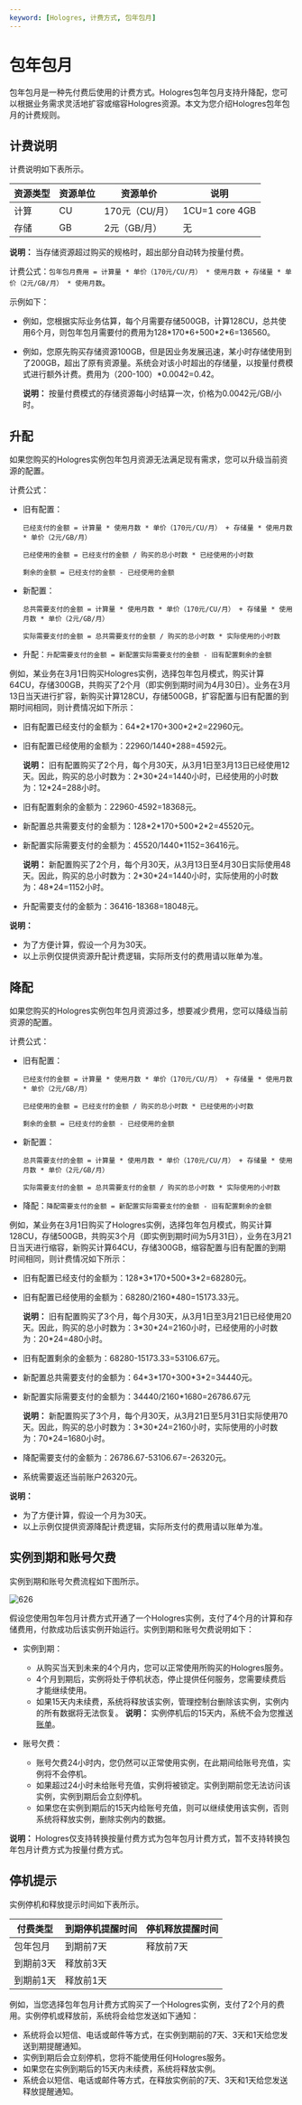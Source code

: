 ```yaml
---
keyword: [Hologres, 计费方式, 包年包月]
---
```


# 包年包月

包年包月是一种先付费后使用的计费方式。Hologres包年包月支持升降配，您可以根据业务需求灵活地扩容或缩容Hologres资源。本文为您介绍Hologres包年包月的计费规则。

## 计费说明

计费说明如下表所示。

|资源类型|资源单位|资源单价|说明|
|----|----|----|--|
|计算|CU|170元（CU/月）|1CU=1 core 4GB|
|存储|GB|2元（GB/月）|无|

**说明：** 当存储资源超过购买的规格时，超出部分自动转为按量付费。

计费公式：`包年包月费用 = 计算量 * 单价（170元/CU/月） * 使用月数 + 存储量 * 单价（2元/GB/月） * 使用月数`。

示例如下：

-   例如，您根据实际业务估算，每个月需要存储500GB，计算128CU，总共使用6个月，则包年包月需要付的费用为128\*170\*6+500\*2\*6=136560。
-   例如，您原先购买存储资源100GB，但是因业务发展迅速，某小时存储使用到了200GB，超出了原有资源量。系统会对该小时超出的存储量，以按量付费模式进行额外计费。费用为（200-100）\*0.0042=0.42。

    **说明：** 按量付费模式的存储资源每小时结算一次，价格为0.0042元/GB/小时。


## 升配

如果您购买的Hologres实例包年包月资源无法满足现有需求，您可以升级当前资源的配置。

计费公式：

-   旧有配置：

    `已经支付的金额 = 计算量 * 使用月数 * 单价（170元/CU/月） + 存储量 * 使用月数 * 单价（2元/GB/月）`

    `已经使用的金额 = 已经支付的金额 / 购买的总小时数 * 已经使用的小时数`

    `剩余的金额 = 已经支付的金额 - 已经使用的金额`

-   新配置：

    `总共需要支付的金额 = 计算量 * 使用月数 * 单价（170元/CU/月） + 存储量 * 使用月数 * 单价（2元/GB/月）`

    `实际需要支付的金额 = 总共需要支付的金额 / 购买的总小时数 * 实际使用的小时数`

-   升配：`升配需要支付的金额 = 新配置实际需要支付的金额 - 旧有配置剩余的金额`

例如，某业务在3月1日购买Hologres实例，选择包年包月模式，购买计算64CU，存储300GB，共购买了2个月（即实例到期时间为4月30日）。业务在3月13日当天进行扩容，新购买计算128CU，存储500GB，扩容配置与旧有配置的到期时间相同，则计费情况如下所示：

-   旧有配置已经支付的金额为：64\*2\*170+300\*2\*2=22960元。
-   旧有配置已经使用的金额为：22960/1440\*288=4592元。

    **说明：** 旧有配置购买了2个月，每个月30天，从3月1日至3月13日已经使用12天。因此，购买的总小时数为：2\*30\*24=1440小时，已经使用的小时数为：12\*24=288小时。

-   旧有配置剩余的金额为：22960-4592=18368元。
-   新配置总共需要支付的金额为：128\*2\*170+500\*2\*2=45520元。
-   新配置实际需要支付的金额为：45520/1440\*1152=36416元。

    **说明：** 新配置购买了2个月，每个月30天，从3月13日至4月30日实际使用48天。因此，购买的总小时数为：2\*30\*24=1440小时，实际使用的小时数为：48\*24=1152小时。

-   升配需要支付的金额为：36416-18368=18048元。

**说明：**

-   为了方便计算，假设一个月为30天。
-   以上示例仅提供资源升配计费逻辑，实际所支付的费用请以账单为准。

## 降配

如果您购买的Hologres实例包年包月资源过多，想要减少费用，您可以降级当前资源的配置。

计费公式：

-   旧有配置：

    `已经支付的金额 = 计算量 * 使用月数 * 单价（170元/CU/月） + 存储量 * 使用月数 * 单价（2元/GB/月）`

    `已经使用的金额 = 已经支付的金额 / 购买的总小时数 * 已经使用的小时数`

    `剩余的金额 = 已经支付的金额 - 已经使用的金额`

-   新配置：

    `总共需要支付的金额 = 计算量 * 使用月数 * 单价（170元/CU/月） + 存储量 * 使用月数 * 单价（2元/GB/月）`

    `实际需要支付的金额 = 总共需要支付的金额 / 购买的总小时数 * 实际使用的小时数`

-   降配：`降配需要支付的金额 = 新配置实际需要支付的金额 - 旧有配置剩余的金额`

例如，某业务在3月1日购买了Hologres实例，选择包年包月模式，购买计算128CU，存储500GB，共购买3个月（即实例到期时间为5月31日），业务在3月21日当天进行缩容，新购买计算64CU，存储300GB，缩容配置与旧有配置的到期时间相同，则计费情况如下所示：

-   旧有配置已经支付的金额为：128\*3\*170+500\*3\*2=68280元。
-   旧有配置已经使用的金额为：68280/2160\*480=15173.33元。

    **说明：** 旧有配置购买了3个月，每个月30天，从3月1日至3月21日已经使用20天。因此，购买的总小时数为：3\*30\*24=2160小时，已经使用的小时数为：20\*24=480小时。

-   旧有配置剩余的金额为：68280-15173.33=53106.67元。
-   新配置总共需要支付的金额为：64\*3\*170+300\*3\*2=34440元。
-   新配置实际需要支付的金额为：34440/2160\*1680=26786.67元

    **说明：** 新配置购买了3个月，每个月30天，从3月21日至5月31日实际使用70天。因此，购买的总小时数为：3\*30\*24=2160小时，实际使用的小时数为：70\*24=1680小时。

-   降配需要支付的金额为：26786.67-53106.67=-26320元。
-   系统需要返还当前账户26320元。

**说明：**

-   为了方便计算，假设一个月为30天。
-   以上示例仅提供资源降配计费逻辑，实际所支付的费用请以账单为准。

## 实例到期和账号欠费

实例到期和账号欠费流程如下图所示。

![626](https://static-aliyun-doc.oss-accelerate.aliyuncs.com/assets/img/zh-CN/8552031161/p77363.png)

假设您使用包年包月计费方式开通了一个Hologres实例，支付了4个月的计算和存储费用，付款成功后该实例开始运行。实例到期和账号欠费说明如下：

-   实例到期：

    -   从购买当天到未来的4个月内，您可以正常使用所购买的Hologres服务。
    -   4个月到期后，实例将处于停机状态，停止提供任何服务，您需要续费后才能继续使用。
    -   如果15天内未续费，系统将释放该实例，管理控制台删除该实例，实例内的所有数据将无法恢复。
    **说明：** 实例停机后的15天内，系统不会为您推送[账单](https://usercenter2.aliyun.com/finance/expense-report/overview?spm=a2cbu.13822726.nav-right.ditem-con.6519131cErKITJ)。

-   账号欠费：
    -   账号欠费24小时内，您仍然可以正常使用实例，在此期间给账号充值，实例将不会停机。
    -   如果超过24小时未给账号充值，实例将被锁定。实例到期前您无法访问该实例，实例到期后会立刻停机。
    -   如果您在实例到期后的15天内给账号充值，则可以继续使用该实例，否则系统将释放实例，删除实例内的数据。

**说明：** Hologres仅支持转换按量付费方式为包年包月计费方式，暂不支持转换包年包月计费方式为按量付费方式。

## 停机提示

实例停机和释放提示时间如下表所示。

|付费类型|到期停机提醒时间|停机释放提醒时间|
|----|--------|--------|
|包年包月|到期前7天|释放前7天|
|到期前3天|释放前3天|
|到期前1天|释放前1天|

例如，当您选择包年包月计费方式购买了一个Hologres实例，支付了2个月的费用。实例停机或释放前，系统将会给您发送如下通知：

-   系统将会以短信、电话或邮件等方式，在实例到期前的7天、3天和1天给您发送到期提醒通知。
-   实例到期后会立刻停机，您将不能使用任何Hologres服务。
-   如果您在实例到期后的15天内未续费，系统将释放实例。
-   系统会以短信、电话或邮件等方式，在释放实例前的7天、3天和1天给您发送释放提醒通知。

